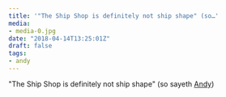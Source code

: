 ```yaml
---
title: '"The Ship Shop is definitely not ship shape" (so…'
media:
- media-0.jpg
date: "2018-04-14T13:25:01Z"
draft: false
tags:
- andy
---
```

"The Ship Shop is definitely not ship shape" \(so sayeth [Andy](/tags/andy)\)

